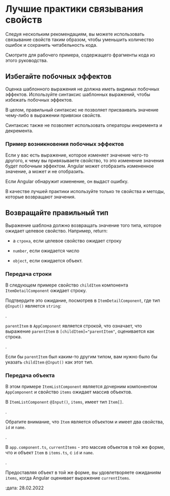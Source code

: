 # Лучшие практики связывания свойств

Следуя нескольким рекомендациям, вы можете использовать связывание свойств таким образом, чтобы уменьшить количество ошибок и сохранить читабельность кода.

<div class="alert is-helpful">

Смотрите <live-example name="property-binding"></live-example> для рабочего примера, содержащего фрагменты кода из этого руководства.

</div>

## Избегайте побочных эффектов

Оценка шаблонного выражения не должна иметь видимых побочных эффектов. Используйте синтаксис шаблонных выражений, чтобы избежать побочных эффектов.

В целом, правильный синтаксис не позволяет присваивать значение чему-либо в выражении привязки свойств.

Синтаксис также не позволяет использовать операторы инкремента и декремента.

### Пример возникновения побочных эффектов

Если у вас есть выражение, которое изменяет значение чего-то другого, к чему вы привязываете свойство, то это изменение значения будет побочным эффектом. Angular может отобразить измененное значение, а может и не отобразить.

Если Angular обнаружит изменение, он выдаст ошибку.

В качестве лучшей практики используйте только те свойства и методы, которые возвращают значения.

## Возвращайте правильный тип

Выражение шаблона должно возвращать значение того типа, которое ожидает целевое свойство. Например, return:

-   a `строка`, если целевое свойство ожидает строку

-   `number`, если ожидается число

-   `object`, если ожидается объект.

### Передача строки

В следующем примере свойство `childItem` компонента `ItemDetailComponent` ожидает строку.

<code-example header="src/app/app.component.html" path="property-binding/src/app/app.component.html" region="model-property-binding"></code-example>

Подтвердите это ожидание, посмотрев в `ItemDetailComponent`, где тип `@Input()` является `string`:

<code-example header="src/app/item-detail/item-detail.component.ts (установка типа @Input())" path="property-binding/src/app/item-detail/item-detail.component.ts" region="input-type"></code-example>.

`parentItem` в `AppComponent` является строкой, что означает, что выражение `parentItem` в `[childItem]="parentItem"`, оценивается как строка.

<code-example header="src/app/app.component.ts" path="property-binding/src/app/app.component.ts" region="parent-data-type"></code-example>.

Если бы `parentItem` был каким-то другим типом, вам нужно было бы указать `childItem` `@Input()` как этот тип.

### Передача объекта

В этом примере `ItemListComponent` является дочерним компонентом `AppComponent` и свойство `items` ожидает массив объектов.

<code-example header="src/app/app.component.html" path="property-binding/src/app/app.component.html" region="pass-object"></code-example>

В `ItemListComponent` `@Input()`, `items`, имеет тип `Item[]`.

<code-example header="src/app/item-list.component.ts" path="property-binding/src/app/item-list/item-list.component.ts" region="item-input"></code-example>.

Обратите внимание, что `Item` является объектом и имеет два свойства, `id` и `name`.

<code-example header="src/app/item.ts" path="property-binding/src/app/item.ts" region="item-class"></code-example>.

В `app.component.ts`, `currentItems` - это массив объектов в той же форме, что и объект `Item` в `items.ts`, с `id` и `name`.

<code-example header="src/app.component.ts" path="property-binding/src/app/app.component.ts" region="pass-object"></code-example>.

Предоставляя объект в той же форме, вы удовлетворяете ожиданиям `items`, когда Angular оценивает выражение `currentItems`.

<!-- links -->

<!-- external links -->

<!-- end links -->

:дата: 28.02.2022
